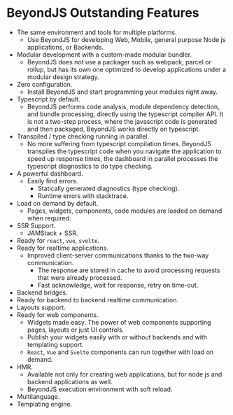 # BeyondJS Outstanding Features

* The same environment and tools for multiple platforms.
    * Use BeyondJS for developing Web, Mobile, general purpose Node js applications, or Backends.
* Modular development with a custom-made modular bundler.
    * BeyondJS does not use a packager such as webpack, parcel or rollup, but has its own one optimized to develop
      applications under a modular design strategy.
* Zero configuration.
    * Install BeyondJS and start programming your modules right away.
* Typescript by default.
    * BeyondJS performs code analysis, module dependency detection, and bundle processing, directly using the typescript
      compiler API. It is not a two-step process, where the javascript code is generated and then packaged, BeyondJS
      works directly on typescript.
* Transpiled / type checking running in parallel.
    * No more suffering from typescript compilation times. BeyondJS transpiles the typescript code when you navigate the
      application to speed up response times, the dashboard in parallel processes the typescript diagnostics to do type
      checking.
* A powerful dashboard.
    * Easily find errors.
        * Statically generated diagnostics (type checking).
        * Runtime errors with stacktrace.
* Load on demand by default.
    * Pages, widgets, components, code modules are loaded on demand when required.
* SSR Support.
    * JAMStack + SSR.
* Ready for `react`, `vue`, `svelte`.
* Ready for realtime applications.
    * Improved client-server communications thanks to the two-way communication.
        * The response are stored in cache to avoid processing requests that were already processed.
        * Fast acknowledge, wait for response, retry on time-out.
* Backend bridges.
* Ready for backend to backend realtime communication.
* Layouts support.
* Ready for web components.
    * Widgets made easy. The power of web components supporting pages, layouts or just UI controls.
    * Publish your widgets easily with or without backends and with templating support.
    * `React`, `Vue` and `Svelte` components can run together with load on demand.
* HMR.
    * Available not only for creating web applications, but for node js and backend applications as well.
    * BeyondJS execution environment with soft reload.
* Multilanguage.
* Templating engine.
